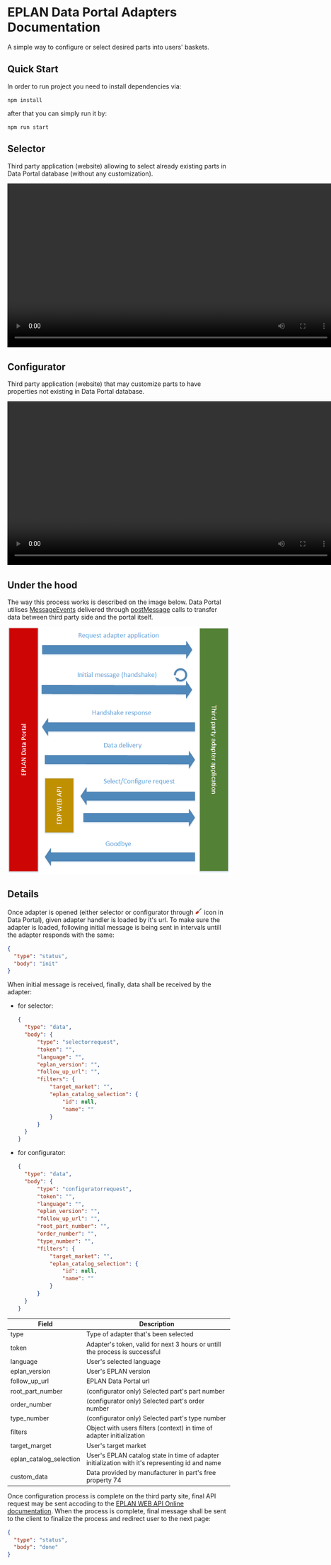 EPLAN Data Portal Adapters Documentation
===

 A simple way to configure or select desired parts into users' baskets.
 
 Quick Start
 ---
 In order to run project you need to install dependencies via:
 ```
 npm install
 ```
 after that you can simply run it by:
 ```
 npm run start
 ```
 
 Selector
 ---
 Third party application (website) allowing to select already existing parts in Data Portal database (without any customization).

 <video width="740" controls loop>
    <source src="resources/selector.mp4" type="video/mp4">
 </video>

 Configurator
 ---
 Third party application (website) that may customize parts to have properties not existing in Data Portal database.

 <video width="740" controls loop>
    <source src="resources/configurator.mp4" type="video/mp4">
 </video>

Under the hood
---
 The way this process works is described on the image below.
 Data Portal utilises [MessageEvents](https://developer.mozilla.org/en-US/docs/Web/API/MessageEvent)
 delivered through [postMessage](https://developer.mozilla.org/en-US/docs/Web/API/Window/postMessage) calls to transfer data between third party side and the portal itself.

 ![Flow](resources/flow.png)

Details
---
 Once adapter is opened (either selector or configurator through ![ScrewDriver](resources/screwdriver.png) icon in Data Portal),
  given adapter handler is loaded by it's url. To make sure the adapter is loaded, following initial message is being sent in intervals untill the adapter responds with the same:
 ```json
 {
   "type": "status",
   "body": "init"
 }
 ```

 When initial message is received, finally, data shall be received by the adapter:
  * for selector:
     ```json
     {
       "type": "data",
       "body": {
           "type": "selectorrequest",
           "token": "",
           "language": "",
           "eplan_version": "",
           "follow_up_url": "",
           "filters": {
               "target_market": "",
               "eplan_catalog_selection": {
                   "id": null,
                   "name": ""
               }
           }
       }
     }
     ```
  * for configurator:
     ```json
     {
       "type": "data",
       "body": {
           "type": "configuratorrequest",
           "token": "",
           "language": "",
           "eplan_version": "",
           "follow_up_url": "",
           "root_part_number": "",
           "order_number": "",
           "type_number": "",
           "filters": {
               "target_market": "",
               "eplan_catalog_selection": {
                   "id": null,
                   "name": ""
               }
           }
       }
     }
     ```

| Field | Description |
| ----- | ----------- |
| type | Type of adapter that's been selected |
| token | Adapter's token, valid for next 3 hours or untill the process is successful |
| language | User's selected language |
| eplan_version | User's EPLAN version |
| follow_up_url | EPLAN Data Portal url |
| root_part_number | (configurator only) Selected part's part number |
| order_number | (configurator only) Selected part's order number |
| type_number | (configurator only) Selected part's type number |
| filters | Object with users filters (context) in time of adapter initialization |
| target_marget | User's target market |
| eplan_catalog_selection | User's EPLAN catalog state in time of adapter initialization with it's representing id and name |
| custom_data | Data provided by manufacturer in part's free property 74 |

Once configuration process is complete on the third party site, final API request may be sent accoding to the
[EPLAN WEB API Online documentation](http://eplandata.de/portal/api/doc/).
When the process is complete, final message shall be sent to the client to finalize the process and redirect user to
the next page:
```json
{
  "type": "status",
  "body": "done"
}
```
